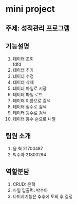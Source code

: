 # mini project

## 주제: 성적관리 프로그램

## 기능설명
1. 데이터 조회<br>fdfd
2. 데이터 추가
3. 데이터 수정
4. 데이터 삭제
5. 데이터 파일로 저장
6. 데이터 파일 로드
7. 데이터 이름으로 검색
8. 데이터 점수로 검색
9. 데이터 등수로 검색
10. 데이터 등수 순으로 나열

## 팀원 소개
1. 윤  혁 21700487
2. 박수아 21800294

## 역할분담
1. CRUD: 윤혁
2. 파일 입출력: 박수아
3. 나머지기능은 추후에 토의 후 결정

